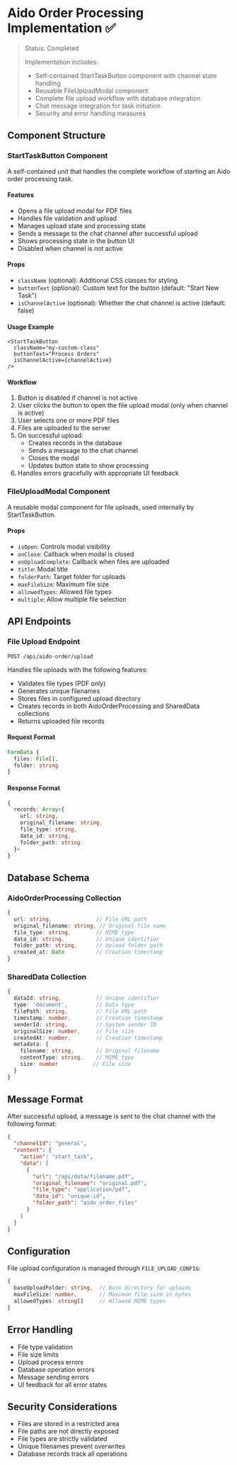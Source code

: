 # Aido Order Processing Implementation ✅

> Status: Completed
> 
> Implementation includes:
> - Self-contained StartTaskButton component with channel state handling
> - Reusable FileUploadModal component
> - Complete file upload workflow with database integration
> - Chat message integration for task initiation
> - Security and error handling measures

## Component Structure

### StartTaskButton Component
A self-contained unit that handles the complete workflow of starting an Aido order processing task.

#### Features
- Opens a file upload modal for PDF files
- Handles file validation and upload
- Manages upload state and processing state
- Sends a message to the chat channel after successful upload
- Shows processing state in the button UI
- Disabled when channel is not active

#### Props
- `className` (optional): Additional CSS classes for styling
- `buttonText` (optional): Custom text for the button (default: "Start New Task")
- `isChannelActive` (optional): Whether the chat channel is active (default: false)

#### Usage Example
```tsx
<StartTaskButton 
  className="my-custom-class"
  buttonText="Process Orders"
  isChannelActive={channelActive}
/>
```

#### Workflow
1. Button is disabled if channel is not active
2. User clicks the button to open the file upload modal (only when channel is active)
3. User selects one or more PDF files
4. Files are uploaded to the server
5. On successful upload:
   - Creates records in the database
   - Sends a message to the chat channel
   - Closes the modal
   - Updates button state to show processing
6. Handles errors gracefully with appropriate UI feedback

### FileUploadModal Component
A reusable modal component for file uploads, used internally by StartTaskButton.

#### Props
- `isOpen`: Controls modal visibility
- `onClose`: Callback when modal is closed
- `onUploadComplete`: Callback when files are uploaded
- `title`: Modal title
- `folderPath`: Target folder for uploads
- `maxFileSize`: Maximum file size
- `allowedTypes`: Allowed file types
- `multiple`: Allow multiple file selection

## API Endpoints

### File Upload Endpoint
`POST /api/aido-order/upload`

Handles file uploads with the following features:
- Validates file types (PDF only)
- Generates unique filenames
- Stores files in configured upload directory
- Creates records in both AidoOrderProcessing and SharedData collections
- Returns uploaded file records

#### Request Format
```typescript
FormData {
  files: File[],
  folder: string
}
```

#### Response Format
```typescript
{
  records: Array<{
    url: string,
    original_filename: string,
    file_type: string,
    data_id: string,
    folder_path: string
  }>
}
```

## Database Schema

### AidoOrderProcessing Collection
```typescript
{
  url: string,              // File URL path
  original_filename: string, // Original file name
  file_type: string,        // MIME type
  data_id: string,          // Unique identifier
  folder_path: string,      // Upload folder path
  created_at: Date          // Creation timestamp
}
```

### SharedData Collection
```typescript
{
  dataId: string,           // Unique identifier
  type: 'document',         // Data type
  filePath: string,         // File URL path
  timestamp: number,        // Creation timestamp
  senderId: string,         // System sender ID
  originalSize: number,     // File size
  createdAt: number,        // Creation timestamp
  metadata: {
    filename: string,       // Original filename
    contentType: string,    // MIME type
    size: number           // File size
  }
}
```

## Message Format
After successful upload, a message is sent to the chat channel with the following format:

```json
{
  "channelId": "general",
  "content": {
    "action": "start_task",
    "data": [
      {
        "url": "/api/data/filename.pdf",
        "original_filename": "original.pdf",
        "file_type": "application/pdf",
        "data_id": "unique-id",
        "folder_path": "aido_order_files"
      }
    ]
  }
}
```

## Configuration
File upload configuration is managed through `FILE_UPLOAD_CONFIG`:
```typescript
{
  baseUploadFolder: string,  // Base directory for uploads
  maxFileSize: number,       // Maximum file size in bytes
  allowedTypes: string[]     // Allowed MIME types
}
```

## Error Handling
- File type validation
- File size limits
- Upload process errors
- Database operation errors
- Message sending errors
- UI feedback for all error states

## Security Considerations
- Files are stored in a restricted area
- File paths are not directly exposed
- File types are strictly validated
- Unique filenames prevent overwrites
- Database records track all operations